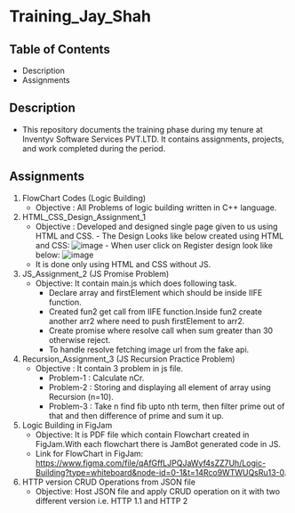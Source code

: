 # Training_Jay_Shah



## Table of Contents

* Description
* Assignments

## Description
* This repository documents the training phase during my tenure at Inventyv Software Services PVT.LTD. It contains assignments, projects, and work completed during the period.

## Assignments

1. FlowChart Codes (Logic Building)
   * Objective : All Problems of logic building written in C++ language. 
2. HTML_CSS_Design_Assignment_1
   * Objective : Developed and designed single page given to us using HTML and CSS.
         - The Design Looks like below created using HTML and CSS:
                ![image](https://github.com/jayshahinventyv/Training_Inventyv_JayShah/assets/153286470/1663d489-4095-4d9a-bf50-b4fc892e501a)
         - When user click on Register design look like below:
               ![image](https://github.com/jayshahinventyv/Training_Inventyv_JayShah/assets/153286470/e336d72f-d2e2-4a40-abb5-4cbb12557e41)
    * It is done only using HTML and CSS without JS.
3. JS_Assignment_2 (JS Promise Problem)
   * Objective: It contain main.js which does following task.
        - Declare array and firstElement which should be inside IIFE function.
        - Created fun2 get call from IIFE function.Inside fun2 create another arr2 where need to push firstElement to arr2.
        - Create promise where resolve call when sum greater than 30 otherwise reject.
        - To handle resolve fetching image url from the fake api.
4. Recursion_Assignment_3 (JS Recursion Practice Problem)
   * Objective : It contain 3 problem in js file.
     - Problem-1 : Calculate nCr.
     - Problem-2 : Storing and displaying all element of array using Recursion (n=10).
     - Problem-3 : Take n find fib upto nth term, then filter prime out of that and then difference of prime and sum it up.
5. Logic Building in FigJam
   * Objective: It is PDF file which contain Flowchart created in FigJam.With each flowchart there is JamBot generated code in JS.
   * Link for FlowChart in FigJam: https://www.figma.com/file/qAfGffLJPQJaWyf4sZZ7Uh/Logic-Building?type=whiteboard&node-id=0-1&t=14Rco9WTWUQsRu13-0.
6. HTTP version CRUD Operations from JSON file
   * Objective: Host JSON file and apply CRUD operation on it with two different version i.e. HTTP 1.1 and HTTP 2   
   
